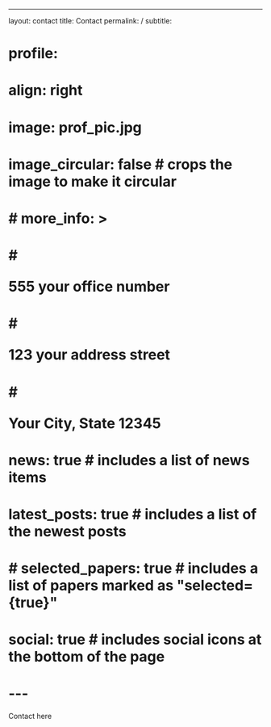 ---
layout: contact
title: Contact
permalink: /
subtitle:

# profile:
#   align: right
#   image: prof_pic.jpg
#   image_circular: false # crops the image to make it circular
#   # more_info: >
#   #   <p>555 your office number</p>
#   #   <p>123 your address street</p>
#   #   <p>Your City, State 12345</p>

# news: true  # includes a list of news items
# latest_posts: true  # includes a list of the newest posts
# # selected_papers: true # includes a list of papers marked as "selected={true}"
# social: true  # includes social icons at the bottom of the page
# ---

Contact here